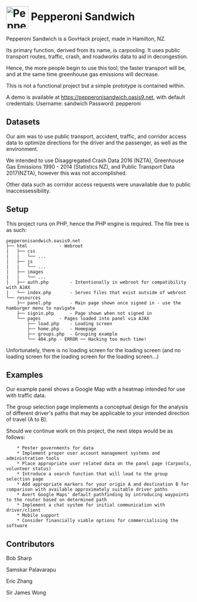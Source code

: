# <img src="https://pepperonisandwich.oasis9.net/images/pepperonisandwich.jpg" width="60px" align="center" alt="Pepperoni Sandwich"> Pepperoni Sandwich

Pepperoni Sandwich is a GovHack project, made in Hamilton, NZ.

Its primary function, derived from its name, is carpooling. It uses public transport routes, traffic, crash, and roadworks data to aid in decongestion.

Hence, the more people begin to use this tool, the faster transport will be, and at the same time greenhouse gas emissions will decrease.

This is not a functional project but a simple prototype is contained within.

A demo is available at https://pepperonisandwich.oasis9.net, with default credentials:
	Username: sandwich
	Password: pepperoni

## Datasets

Our aim was to use public transport, accident, traffic, and corridor access data to optimize directions for the driver and the passenger, as well as the environment.

We intended to use Disaggregated Crash Data 2016 (NZTA), Greenhouse Gas Emissions 1990 - 2014 (Statistics NZ), and Public Transport Data 2017(NZTA), however this was not accomplished.

Other data such as corridor access requests were unavailable due to public inaccessessibility.

## Setup

This project runs on PHP, hence the PHP engine is required.
The file tree is as such:

```
pepperonisandwich.oasis9.net
├── html			- Webroot
|	├── css
|	|	└── ...
|	├── js
|	|	└── ...
|	├── images
|	|	└── ...
|	├── auth.php		- Intentionally in webroot for compatibility with AJAX
|	└── index.php		- Serves files that exist outside of webroot
└── resources
	├── panel.php		- Main page shown once signed in - use the hamburger menu to navigate
	├── signin.php		- Page shown when not signed in
	└── pages		- Pages loaded into panel via AJAX
		├── load.php	- Loading screen
		├── home.php	- Homepage
		├── groups.php	- Grouping example
		└── 404.php	- ERROR ── Hacking too much time!
```

Unfortunately, there is no loading screen for the loading screen (and no loading screen for the loading screen for the loading screen...)

## Examples

Our example panel shows a Google Map with a heatmap intended for use with traffic data.

The group selection page implements a conceptual design for the analysis of different driver's paths that may be applicable to your intended direction of travel (A to B).

Should we continue work on this project, the next steps would be as follows:
```
	* Pester governments for data
	* Implement proper user account management systems and administration tools
	* Place appropriate user related data on the panel page (Carpools, volunteer status)
	* Introduce a search function that will lead to the group selection page
	* Add appropriate markers for your origin A and destination B for comparison with available approximately suitable driver paths
	* Avert Google Maps' default pathfinding by introducing waypoints to the router based on determined path
	* Implement a chat system for initial communication with driver/client
	* Mobile support
	* Consider financially viable options for commercialising the software
```

## Contributors

Bob Sharp

Samskar Palavarapu

Eric Zhang

Sir James Wong
